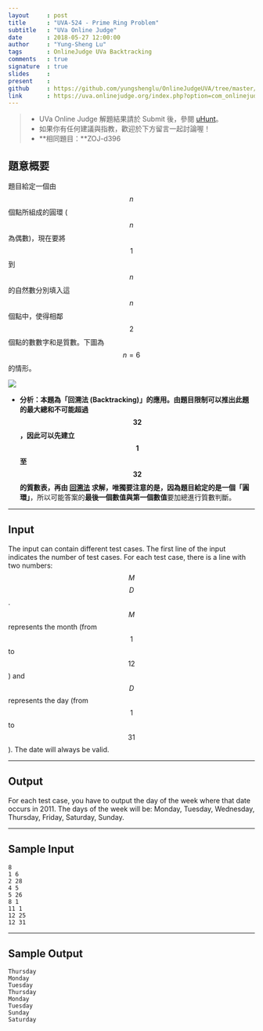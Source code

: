 ```yaml
---
layout     : post
title      : "UVA-524 - Prime Ring Problem"
subtitle   : "UVa Online Judge"
date       : 2018-05-27 12:00:00
author     : "Yung-Sheng Lu"
tags       : OnlineJudge UVa Backtracking
comments   : true
signature  : true
slides     : 
present    :
github     : https://github.com/yungshenglu/OnlineJudgeUVA/tree/master/UVA-524
link       : https://uva.onlinejudge.org/index.php?option=com_onlinejudge&Itemid=8&page=show_problem&problem=465
---
```


> * UVa Online Judge 解題結果請於 Submit 後，參閱 [uHunt](https://uhunt.onlinejudge.org/)。
> * 如果你有任何建議與指教，歡迎於下方留言一起討論喔！
> * **相同題目：**ZOJ-d396

## 題意概要

題目給定一個由 $$n$$ 個點所組成的圓環 ($$n$$ 為偶數)，現在要將 $$1$$ 到 $$n$$ 的自然數分別填入這 $$n$$ 個點中，使得相鄰 $$2$$ 個點的數數字和是質數。下圖為 $$n = 6$$ 的情形。

![](https://i.imgur.com/mnfi3sZ.png)

* **分析：**本題為「回溯法 (Backtracking)」的應用。由題目限制可以推出此題的最大總和不可能超過 $$32$$，因此可以先建立 $$1$$ 至 $$32$$ 的質數表，再由 [回溯法](https://yungshenglu.github.io/2018/05/23/Backtracking1/) 求解，唯獨要注意的是，因為題目給定的是一個**「圓環」**，所以可能答案的**最後一個數值與第一個數值**要加總進行質數判斷。

---
## Input

The input can contain different test cases. The first line of the input indicates the number of test cases. For each test case, there is a line with two numbers: $$M$$ $$D$$. $$M$$ represents the month (from $$1$$ to $$12$$) and $$D$$ represents the day (from $$1$$ to $$31$$). The date will always be valid.

---
## Output

For each test case, you have to output the day of the week where that date occurs in 2011. The days of the week will be: Monday, Tuesday, Wednesday, Thursday, Friday, Saturday, Sunday.

---
## Sample Input

```
8
1 6
2 28
4 5
5 26
8 1
11 1
12 25
12 31
```

---
## Sample Output

```
Thursday
Monday
Tuesday
Thursday
Monday
Tuesday
Sunday
Saturday
```